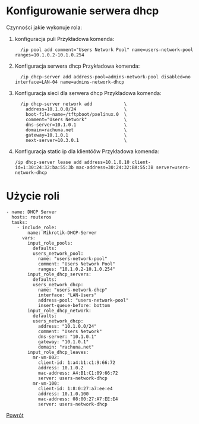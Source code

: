 Konfigurowanie serwera dhcp
=========

Czynności jakie wykonuje rola:

1. konfiguracja puli
    Przykładowa komenda:
    ```
      /ip pool add comment="Users Network Pool" name=users-network-pool ranges=10.1.0.2-10.1.0.254
    ```
2. Konfiguracja serwera dhcp
    Przykładowa komenda:
    ```
      /ip dhcp-server add address-pool=admins-network-pool disabled=no interface=LAN-04 name=admins-network-dhcp
    ```
3. Konfiguracja sieci dla serwera dhcp
    Przykładowa komenda:
    ```
      /ip dhcp-server network add            \
        address=10.1.0.0/24                  \
        boot-file-name=/tftpboot/pxelinux.0  \
        comment="Users Network"              \
        dns-server=10.1.0.1                  \
        domain=rachuna.net                   \
        gateway=10.1.0.1                     \
        next-server=10.3.0.1                 \
    ```
4. Konfiguracja static ip dla klientóôw
    Przykładowa komenda:
    ```
    /ip dhcp-server lease add address=10.1.0.10 client-id=1:30:24:32:ba:55:3b mac-address=30:24:32:BA:55:3B server=users-network-dhcp
    ```

Użycie roli
=========

```
- name: DHCP Server
  hosts: routeros
  tasks:
    - include_role:
        name: Mikrotik-DHCP-Server
      vars:
        input_role_pools:
          defaults:
          users_network_pool:
            name: "users-network-pool"
            comment: "Users Network Pool"
            ranges: "10.1.0.2-10.1.0.254"
        input_role_dhcp_servers:
          defaults:
          users_network_dhcp:
            name: "users-network-dhcp"
            interface: "LAN-Users"
            address-pool: "users-network-pool"
            insert-queue-before: bottom
        input_role_dhcp_network:
          defaults:
          users_network_dhcp:
            address: "10.1.0.0/24"
            comment: "Users Network"
            dns-server: "10.1.0.1"
            gateway: "10.1.0.1"
            domain: "rachuna.net"
        input_role_dhcp_leaves:
          mr-vm-002:
            client-id: 1:a4:b1:c1:9:66:72
            address: 10.1.0.2
            mac-address: A4:B1:C1:09:66:72
            server: users-network-dhcp
          mr-vm-100:
            client-id: 1:8:0:27:a7:ee:e4
            address: 10.1.0.100
            mac-address: 08:00:27:A7:EE:E4
            server: users-network-dhcp
```


[Powrót](../../README.md)